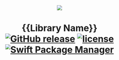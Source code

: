 <div align="center"><img src="Assets/" width="" /></div>
<h1 align="center">
  <b>{{Library Name}}</b>
  <br>
  <a href="https://github.com/{{GitHub Organization URL}}/{{Library Name}}/releases"><img src="https://img.shields.io/github/release/{{GitHub Organization URL}}/{{Library Name}}.svg" alt="GitHub release" /></a>
  <a href="https://github.com/{{GitHub Organization URL}}/{{Library Name}}/blob/master/LICENSE"><img src="https://img.shields.io/github/license/mashape/apistatus.svg" alt="license" /></a>
  <a href="https://swift.org/package-manager"><img src="https://img.shields.io/badge/Swift%20PM-compatible-orange.svg" alt="Swift Package Manager" /></a>
</h1>
